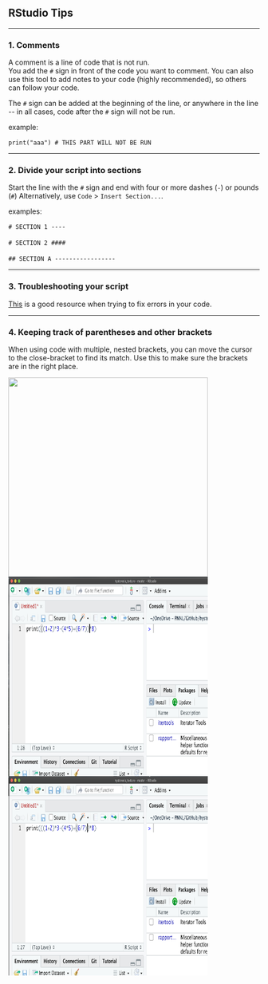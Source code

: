 ## RStudio Tips
----

### 1. Comments
A comment is a line of code that is not run.  
You add the `#` sign in front of the code you want to comment. 
You can also use this tool to add notes to your code (highly recommended), so others can follow your code.  


The `#` sign can be added at the beginning of the line, or anywhere in the line -- in all cases, code after the `#` sign will not be run.

example: 

```
print("aaa") # THIS PART WILL NOT BE RUN
```
----

### 2. Divide your script into sections
Start the line with the `#` sign and end with four or more dashes (`-`) or pounds (`#`)
Alternatively, use `Code` > `Insert Section...`.

examples:

```
# SECTION 1 ----

# SECTION 2 ####

## SECTION A -----------------

```
----

### 3. Troubleshooting your script
[This](https://twitter.com/effinbirds/status/934926651678486528) is a good resource when trying to fix errors in your code.

----

### 4. Keeping track of parentheses and other brackets
When using code with multiple, nested brackets, you can move the cursor to the close-bracket to find its match. Use this to make sure the brackets are in the right place.

<img align="left" height = "400" width = "400" src="/images/paren-1.png">

<img align="left" height = "400" width = "400" src="images/paren-2.png">

<img align="left" height = "400" width = "400" src="images/paren-3.png">
